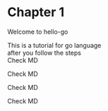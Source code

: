 # Chapter 1
Welcome to hello-go

This is a tutorial for go language  
after you follow the steps  
Check MD

Check MD

Check MD

Check MD
